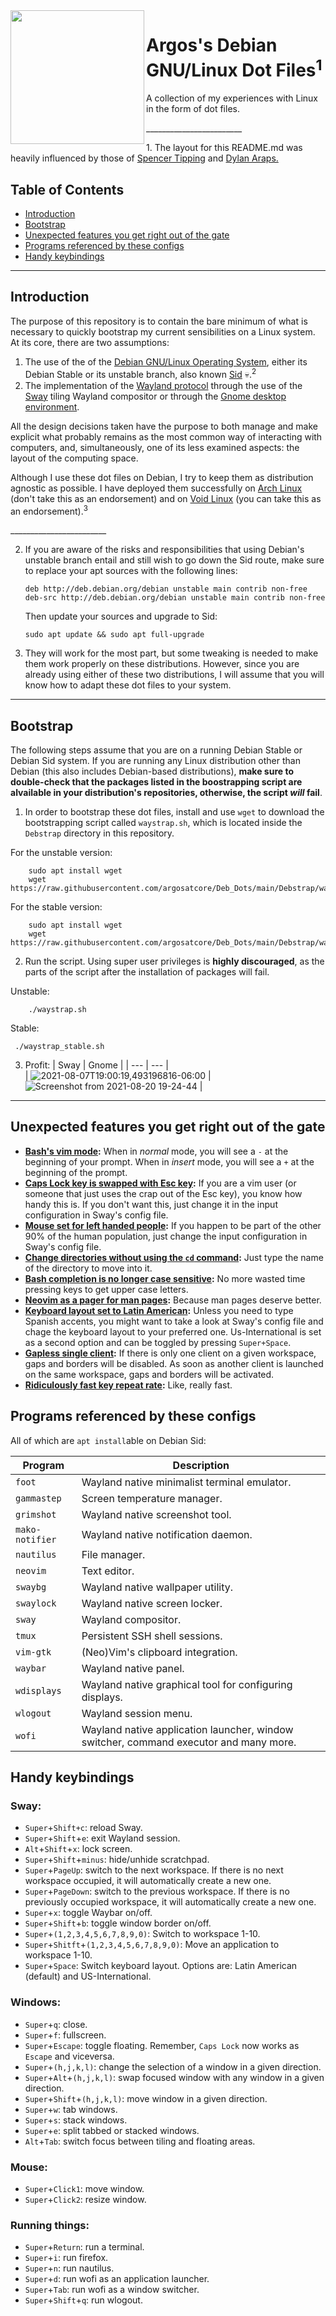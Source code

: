 <img src="https://user-images.githubusercontent.com/64110504/125571508-fc53d41f-a7e3-41c0-8a00-e6a6f8b04768.png" height="214px" align="left" />
<h1 align="left">Argos's Debian GNU/Linux Dot Files<sup>1</sup> </h1>  
<p align="left">A collection of my experiences with Linux in the form of dot files.</p>

 \_\_\_\_\_\_\_\_\_\_\_\_\_\_\_\_\_\_\_\_\_\_\_\_
   
<p align="left">1. The layout for this README.md was heavily influenced by those of <a href="https://github.com/spencertipping/dotfiles">Spencer Tipping</a> and <a href="https://github.com/dylanaraps/pure-sh-bible">Dylan Araps.</a></p>

<h2 align="left">Table of Contents</h2>

- [Introduction](#introduction)
- [Bootstrap](#bootstrap)
- [Unexpected features you get right out of the gate](#unexpected-features-you-get-right-out-of-the-gate)
- [Programs referenced by these configs](#programs-referenced-by-these-configs)
- [Handy keybindings](#handy-keybindings)

---

## Introduction

 The purpose of this repository is to contain the bare minimum of what is necessary to quickly bootstrap my current sensibilities on a Linux system. At its core, there are two assumptions: 
 
 1. The use of the of the [Debian GNU/Linux Operating System](https://www.debian.org/), either its Debian Stable or its unstable branch, also known [Sid](https://wiki.debian.org/DebianUnstable) :skull:.<sup>2</sup>
 2. The implementation of the [Wayland protocol](https://wayland.freedesktop.org/) through the use of the [Sway](https://swaywm.org/) tiling Wayland compositor or through the [Gnome desktop environment](https://www.gnome.org/). 
 
 All the design decisions taken have the purpose to both manage and make explicit what probably remains as the most common way of interacting with computers, and, simultaneously, one of its less examined aspects: the layout of the computing space.
 
 Although I use these dot files on Debian, I try to keep them as distribution agnostic as possible. I have deployed them successfully on [Arch Linux](https://archlinux.org/) (don't take this as an endorsement) and on [Void Linux](https://voidlinux.org/) (you can take this as an endorsement).<sup>3</sup>
   
   \_\_\_\_\_\_\_\_\_\_\_\_\_\_\_\_\_\_\_\_\_\_\_\_
   
2. If you are aware of the risks and responsibilities that using Debian's unstable branch entail and still wish to go down the Sid route, make sure to replace your apt sources with the following lines:

       deb http://deb.debian.org/debian unstable main contrib non-free
       deb-src http://deb.debian.org/debian unstable main contrib non-free
         
      Then update your sources and upgrade to Sid:
         
       sudo apt update && sudo apt full-upgrade 
         
3. They will work for the most part, but some tweaking is needed to make them work properly on these distributions. However, since you are already using either of these two distributions, I will assume that you will know how to adapt these dot files to your system. 

 ---
    
## Bootstrap
 
The following steps assume that you are on a running Debian Stable or Debian Sid system. If you are running any Linux distribution other than Debian (this also includes Debian-based distributions), **make sure to double-check that the packages listed in the boostrapping script are alvailable in your distribution's repositories, otherwise, the script _will_ fail**.
 
1. In order to bootstrap these dot files, install and use `wget` to download the bootstrapping script called `waystrap.sh`, which is located inside the `Debstrap` directory in this repository.
            
For the unstable version:
       
        sudo apt install wget
        wget https://raw.githubusercontent.com/argosatcore/Deb_Dots/main/Debstrap/waystrap.sh 
        
For the stable version:

        sudo apt install wget
        wget https://raw.githubusercontent.com/argosatcore/Deb_Dots/main/Debstrap/waystrap_stable.sh
 
2. Run the script. Using super user privileges is **highly discouraged**, as the parts of the script after the installation of packages will fail.
 
Unstable:
 
        ./waystrap.sh
        
Stable:

     ./waystrap_stable.sh
     
3. Profit:
| Sway                                                                                                                                          | Gnome |
| ---                                                                                                                                           | ---   |   
| ![2021-08-07T19:00:19,493196816-06:00](https://user-images.githubusercontent.com/64110504/128617437-a77eb588-b4a4-46a3-9b04-d22ee3695566.png) | ![Screenshot from 2021-08-20 19-24-44](https://user-images.githubusercontent.com/64110504/130306181-12069037-2b1d-46c6-a6f7-f26cdf2c3867.png) |

---

## Unexpected features you get right out of the gate
- **[Bash's vim mode](./.bashrc/#L20):** When in _normal_ mode, you will see a `-` at the beginning of your prompt. When in _insert_ mode, you will see a `+` at the beginning of the prompt. 
- **[Caps Lock key is swapped with Esc key](./.config/sway/config/#L97):** If you are a vim user (or someone that just uses the crap out of the Esc key), you know how handy this is. If you don't want this, just change it in the input configuration in Sway's config file.
- **[Mouse set for left handed people](./.config/sway/config/#L98):** If you happen to be part of the other 90% of the human population, just change the input configuration in Sway's config file.  
- **[Change directories without using the `cd` command](./.bashrc/#L15):** Just type the name of the directory to move into it. 
- **[Bash completion is no longer case sensitive](./.inputrc/#L19):** No more wasted time pressing keys to get upper case letters.
- **[Neovim as a pager for man pages](./.bashrc/#L10):** Because man pages deserve better.
- **[Keyboard layout set to Latin American](./.config/sway/config/#L99):** Unless you need to type Spanish accents, you might want to take a look at Sway's config file and chage the keyboard layout to your preferred one. Us-International is set as a second option and can be toggled by pressing `Super+Space`. 
- **[Gapless single client](./.config/sway/config/#L337):** If there is only one client on a given workspace, gaps and borders will be disabled. As soon as another client is launched on the same workspace, gaps and borders will be activated.
- **[Ridiculously fast key repeat rate](./.config/sway/config/#L102):** Like, really fast.

## Programs referenced by these configs 
All of which are `apt install`able on Debian Sid:

| Program         | Description                                                                           |
| ---             | ---                                                                                  |
| `foot`          | Wayland native minimalist terminal emulator.                                         |
| `gammastep`     | Screen temperature manager.                                                          |
| `grimshot`      | Wayland native screenshot tool.                                                      |
| `mako-notifier` | Wayland native notification daemon.                                                  |
| `nautilus`      | File manager.                                                                        |
| `neovim`        | Text editor.                                                                         |
| `swaybg`        | Wayland native wallpaper utility.                                                    |
| `swaylock`      | Wayland native screen locker.                                                        |
| `sway`          | Wayland compositor.                                                                  |
| `tmux`          | Persistent SSH shell sessions.                                                       |
| `vim-gtk`       | (Neo)Vim's clipboard integration.                                                    |
| `waybar`        | Wayland native panel.                                                                |
| `wdisplays`     | Wayland native graphical tool for configuring displays.                              |
| `wlogout`       | Wayland session menu.                                                                |
| `wofi`          | Wayland native application launcher, window switcher, command executor and many more. |

## Handy keybindings 

### Sway:
- `Super`+`Shift+c`: reload Sway.
- `Super`+`Shift`+`e`: exit Wayland session.
- `Alt`+`Shift`+`x`: lock screen.
- `Super`+`Shift`+`minus`: hide/unhide scratchpad.
- `Super`+`PageUp`: switch to the next workspace. If there is no next workspace occupied, it will automatically create a new one.
- `Super`+`PageDown`: switch to the previous workspace. If there is no previously occupied workspace, it will automatically create a new one.
- `Super`+`x`: toggle Waybar on/off.
- `Super`+`Shift`+`b`: toggle window border on/off.
- `Super`+`(1,2,3,4,5,6,7,8,9,0)`: Switch to workspace 1-10.
- `Super`+`Shitft`+`(1,2,3,4,5,6,7,8,9,0)`: Move an application to workspace 1-10.
- `Super`+`Space`: Switch keyboard layout. Options are: Latin American (default) and US-International.

### Windows:
- `Super`+`q`: close.
- `Super`+`f`: fullscreen. 
- `Super`+`Escape`: toggle floating. Remember, `Caps Lock` now works as `Escape` and viceversa. 
- `Super`+`(h,j,k,l)`: change the selection of a window in a given direction.
- `Super`+`Alt`+`(h,j,k,l)`: swap focused window with any window in a given direction.
- `Super`+`Shift`+`(h,j,k,l)`: move window in a given direction.
- `Super`+`w`: tab windows.
- `Super`+`s`: stack windows.
- `Super`+`e`: split tabbed or stacked windows.
- `Alt`+`Tab`: switch focus between tiling and floating areas.

### Mouse:
- `Super`+`Click1`: move window.
- `Super`+`Click2`: resize window.

### Running things:
- `Super`+`Return`: run a terminal.
- `Super`+`i`: run firefox.
- `Super`+`n`: run nautilus.
- `Super`+`d`: run wofi as an application launcher.
- `Super`+`Tab`: run wofi as a window switcher.
- `Super`+`Shift`+`q`: run wlogout. 
